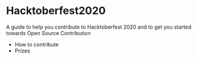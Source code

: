 # Hacktoberfest2020
A guide to help you contribute to Hacktoberfest 2020 and to get you started towards Open Source Contribution

- How to contribute
- Prizes

